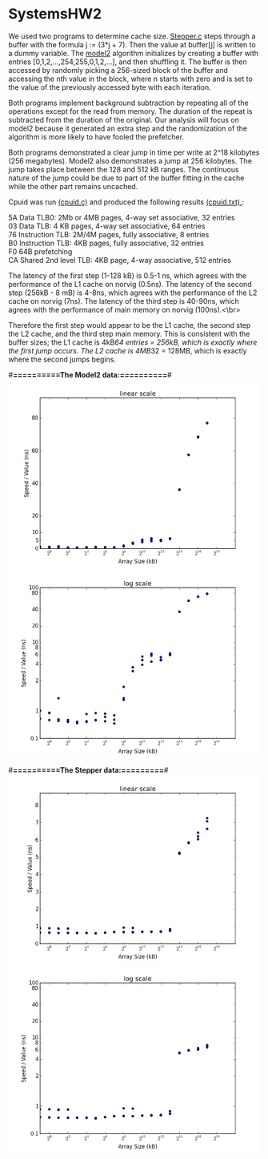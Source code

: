 # SystemsHW2

We used two programs to determine cache size. [Stepper.c](\stepper.c) steps through a buffer with the formula j := (3*j + 7). Then the value at buffer[j] is written to a dummy variable. The [model2](\model2.c) algorithm initializes by creating a buffer with entries [0,1,2,...,254,255,0,1,2,...], and then shuffling it. The buffer is then accessed by randomly picking a 256-sized block of the buffer and accessing the nth value in the block, where n starts with zero and is set to the value of the previously accessed byte with each iteration. 

Both programs implement background subtraction by repeating all of the operations except for the read from memory. The duration of the repeat is subtracted from the duration of the original. Our analysis will focus on model2 because it generated an extra step and the randomization of the algorithm is more likely to have fooled the prefetcher.

Both programs demonstrated a clear jump in time per write at 2^18 kilobytes (256 megabytes). Model2 also demonstrates a jump at 256 kilobytes. The jump takes place between the 128 and 512 kB ranges. The continuous nature of the jump could be due to part of the buffer fitting in the cache while the other part remains uncached.

Cpuid was run [(cpuid.c)](\cpuid.c) and produced the following results [(cpuid.txt).](\cpuid.txt):<br/>

5A	Data TLB0: 2Mb or 4MB pages, 4-way set associative, 32 entries <br/>
03	Data TLB: 4 KB pages, 4-way set associative, 64 entries<br/>
76	Instruction TLB: 2M/4M pages, fully associative, 8 entries<br/>
B0	Instruction TLB: 4KB pages, fully associative, 32 entries<br/>
F0	64B prefetching<br/>
CA	Shared 2nd level TLB: 4KB page, 4-way associative, 512 entries<br/>

The latency of the first step (1-128 kB) is 0.5-1 ns, which agrees with the performance of the L1 cache on norvig (0.5ns). The latency of the second step (256kB - 8 mB) is 4-8ns, which agrees with the performance of the L2 cache on norvig (7ns). The latency of the third step is 40-90ns, which agrees with the performance of main memory on norvig (100ns).<\br>

Therefore the first step would appear to be the L1 cache, the second step the L2 cache, and the third step main memory. This is consistent with the buffer sizes; the L1 cache is 4kB*64 entries = 256kB, which is exactly where the first jump occurs. The L2 cache is 4MB*32 = 128MB, which is exactly where the second jumps begins.

#**==========The Model2 data:==========**#
![](/graphs/model2_linear.png?raw=true "Optional Title")
![](/graphs/model2_log.png?raw=true "Optional Title")

#**==========The Stepper data:=========**#
![](/graphs/adjusted_linear.png?raw=true "Optional Title")
![](/graphs/adjusted_log.png?raw=true "Optional Title")


